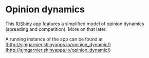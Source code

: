 Opinion dynamics
=====

This [R/Shiny](http://shiny.rstudio.com/) app features a simplified model of 
opinion dynamics (spreading and competition). More on that later. 

A running instance of the app can be found at 
[http://sjmgarnier.shinyapps.io/opinion_dynamic/](http://sjmgarnier.shinyapps.io/opinion_dynamic/)